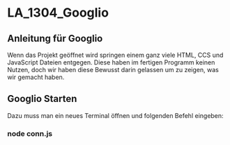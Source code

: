 # LA_1304_Googlio

## Anleitung für Googlio

Wenn das Projekt geöffnet wird springen einem ganz viele HTML, CCS und JavaScript Dateien entgegen. Diese haben im fertigen Programm keinen Nutzen, doch wir haben diese Bewusst darin gelassen um zu zeigen, was wir gemacht haben. 

## Googlio Starten

Dazu muss man ein neues Terminal öffnen und folgenden Befehl eingeben:

### node conn.js

